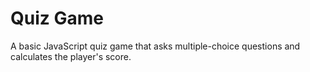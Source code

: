 # Quiz Game

A basic JavaScript quiz game that asks multiple-choice questions and calculates the player's score.



